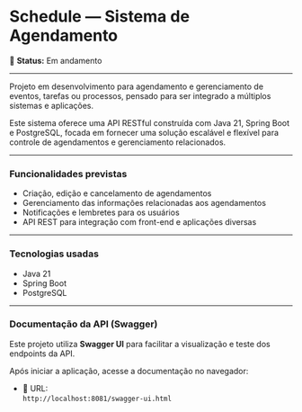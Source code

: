 # Schedule — Sistema de Agendamento

🚧 **Status:** Em andamento

---

Projeto em desenvolvimento para agendamento e gerenciamento de eventos, tarefas ou processos, pensado para ser integrado a múltiplos sistemas e aplicações.

Este sistema oferece uma API RESTful construída com Java 21, Spring Boot e PostgreSQL, focada em fornecer uma solução escalável e flexível para controle de agendamentos e gerenciamento relacionados. 

---

### Funcionalidades previstas

- Criação, edição e cancelamento de agendamentos  
- Gerenciamento das informações relacionadas aos agendamentos  
- Notificações e lembretes para os usuários  
- API REST para integração com front-end e aplicações diversas  

---

### Tecnologias usadas

- Java 21  
- Spring Boot
- PostgreSQL 

---

### Documentação da API (Swagger)

Este projeto utiliza **Swagger UI** para facilitar a visualização e teste dos endpoints da API.

Após iniciar a aplicação, acesse a documentação no navegador:  

- 🔗 URL:  
  `http://localhost:8081/swagger-ui.html` 
